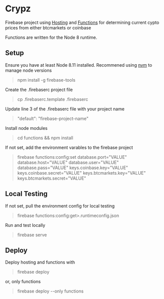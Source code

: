 Crypz
=====

Firebase project using [Hosting](https://firebase.google.com/docs/hosting/) and [Functions](https://firebase.google.com/docs/functions/) for determining current cypto prices from either btcmarkets or coinbase

Functions are written for the Node 8 runtime.

## Setup

Ensure you have at least Node 8.11 installed. Recommened using [nvm](https://github.com/creationix/nvm) to manage node versions
> npm install -g firebase-tools

Create the .firebaserc project file
> cp .firebaserc.template .firebaserc

Update line 3 of the .firebaserc file with your project name
> "default": "firebase-project-name"

Install node modules
> cd functions && npm install

If not set, add the environment varables to the firebase project
> firebase functions:config:set database.port="VALUE" database.host="VALUE" database.user="VALUE" database.pass="VALUE" keys.coinbase.key="VALUE" keys.coinbase.secret="VALUE" keys.btcmarkets.key="VALUE" keys.btcmarkets.secret="VALUE"

## Local Testing

If not set, pull the environment config for local testing
> firebase functions:config:get>.runtimeconfig.json

Run and test locally
> firebase serve

## Deploy

Deploy hosting and functions with
> firebase deploy

or, only functions
> firebase deploy --only functions